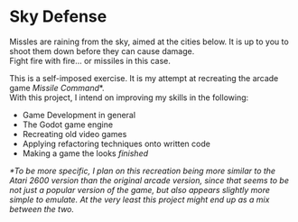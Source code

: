 # Sky Defense
Missles are raining from the sky, aimed at the cities below. It is up to you to shoot them down before they can cause damage.  
Fight fire with fire... or missiles in this case.

This is a self-imposed exercise. It is my attempt at recreating the arcade game *Missile Command*\*.  
With this project, I intend on improving my skills in the following:
* Game Development in general
* The Godot game engine
* Recreating old video games
* Applying refactoring techniques onto written code
* Making a game the looks *finished*

*\*To be more specific, I plan on this recreation being more similar to the Atari 2600 version than the original arcade version, since that seems to be not just a popular version of the game, but also appears slightly more simple to emulate. At the very least this project might end up as a mix between the two.*
